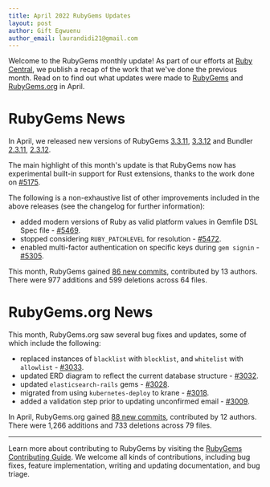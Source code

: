 ```yaml
---
title: April 2022 RubyGems Updates
layout: post
author: Gift Egwuenu
author_email: laurandidi21@gmail.com
---
```


Welcome to the RubyGems monthly update! As part of our efforts at [Ruby Central](http://rubytogether.org/), we publish a recap of the work that we've done the previous month. Read on to find out what updates were made to [RubyGems](https://github.com/rubygems/rubygems) and [RubyGems.org](https://github.com/rubygems/rubygems.org) in April.

# RubyGems News

In April, we released new versions of RubyGems [3.3.11](https://github.com/rubygems/rubygems/blob/master/CHANGELOG.md#3311--2022-04-07), [3.3.12](https://github.com/rubygems/rubygems/blob/master/CHANGELOG.md#3312--2022-04-20) and Bundler [2.3.11](https://github.com/rubygems/rubygems/blob/master/bundler/CHANGELOG.md#2311-april-7-2022), [2.3.12](https://github.com/rubygems/rubygems/blob/master/bundler/CHANGELOG.md#2312-april-20-2022).

The main highlight of this month's update is that RubyGems now has experimental built-in support for Rust extensions, thanks to the work done on [#5175](https://github.com/rubygems/rubygems/pull/5175).

The following is a non-exhaustive list of other improvements included in the above releases (see the changelog for further information):

- added modern versions of Ruby as valid platform values in Gemfile DSL Spec file - [#5469](https://github.com/rubygems/rubygems/pull/5469).
- stopped considering `RUBY_PATCHLEVEL` for resolution - [#5472](https://github.com/rubygems/rubygems/pull/5472).
- enabled multi-factor authentication on specific keys during `gem signin` - [#5305](https://github.com/rubygems/rubygems/pull/5305).

This month, RubyGems gained [86 new commits](
https://github.com/rubygems/rubygems/compare/master@%7B2022-04-01%7D...master@%7B2022-04-30%7D), contributed by 13 authors. There were 977 additions and 599 deletions across 64 files.


# RubyGems.org News

This month, RubyGems.org saw several bug fixes and updates, some of which include the following:

- replaced instances of `blacklist` with `blocklist`, and `whitelist` with `allowlist` - [#3033](https://github.com/rubygems/rubygems.org/pull/3033).
- updated ERD diagram to reflect the current database structure - [#3032](https://github.com/rubygems/rubygems.org/pull/3032).
- updated  `elasticsearch-rails` gems - [#3028](https://github.com/rubygems/rubygems.org/pull/3028). 
- migrated from using `kubernetes-deploy` to krane - [#3018](https://github.com/rubygems/rubygems.org/pull/3018).
- added a validation step prior to updating unconfirmed email - [#3009](https://github.com/rubygems/rubygems.org/pull/3009).


In April, RubyGems.org gained [88 new commits](
https://github.com/rubygems/rubygems.org/compare/master@%7B2022-04-01%7D...master@%7B2022-04-31%7D), contributed by 12 authors. There were 1,266 additions and 733 deletions across 79 files.

---
Learn more about contributing to RubyGems by visiting the [RubyGems Contributing Guide](https://github.com/rubygems/rubygems/blob/master/CONTRIBUTING.md#how-to-contribute). We welcome all kinds of contributions, including bug fixes, feature implementation, writing and updating documentation, and bug triage.
